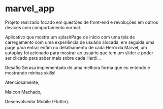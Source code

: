 # marvel_app

Projeto realizado focado em questões de front-end e revoluções em outros devices com comportamento normal. 


Aplicativo que mostra um splashPage de início com uma tela de carregamento com uma experiência de usuário alocada, em seguida uma page para entrar enfim no detalhamento de cada Herói da Marvel, um autoplay foi acionado para mostrar ao usuário que tem um slider e poder ser clicado para saber mais sobre cada Herói... 


Desafio Serasa implementado de uma melhora forma que eu entendo e mostrando minhas skills! 


Atenciosamente, 

Maicon Machado, 

Desenvolvedor Mobile (Flutter).



